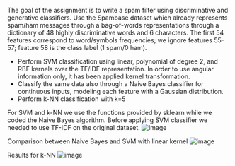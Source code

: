 The goal of the assignment is to write a spam filter using discriminative and generative classifiers. Use the Spambase dataset which already represents spam/ham messages through a bag-of-words representations through a dictionary of 48 highly discriminative words and 6 characters. The first 54 features correspond to word/symbols frequencies; we ignore features 55-57; feature 58 is the class label (1 spam/0 ham).
- Perform SVM classification using linear, polynomial of degree 2, and RBF kernels over the TF/IDF representation.
  In order to use angular information only, it has been applied kernel transformation.
- Classify the same data also through a Naive Bayes classifier for continuous inputs, modeling each feature with a Gaussian distribution.
- Perform k-NN classification with k=5

For SVM and k-NN we use the functions provided by sklearn while we coded the Naive Bayes algorithm.
Before applying SVM classifier we needed to use TF-IDF on the original dataset.
![image](https://github.com/mattiaZonelli/spam-filter/assets/22390331/7bf416df-1d94-468b-b74c-54a6f046ba5a)

Comparison between Naive Bayes and SVM with linear kernel ![image](https://github.com/mattiaZonelli/spam-filter/assets/22390331/31143d9e-9c25-493c-92a8-0ca240625fd2)

Results for k-NN
![image](https://github.com/mattiaZonelli/spam-filter/assets/22390331/c22f5181-8cb8-42b6-a1d3-57941c982e64)

